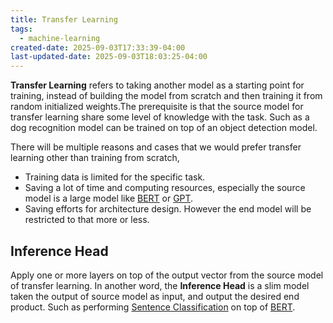 ```yaml
---
title: Transfer Learning
tags:
  - machine-learning
created-date: 2025-09-03T17:33:39-04:00
last-updated-date: 2025-09-03T18:03:25-04:00
---
```


**Transfer Learning** refers to taking another model as a starting point for training, instead of building the model from scratch and then training it from random initialized weights.The prerequisite is that the source model for transfer learning share some level of knowledge with the task. Such as a dog recognition model can be trained on top of an object detection model.

There will be multiple reasons and cases that we would prefer transfer learning other than training from scratch, 
- Training data is limited for the specific task.
- Saving a lot of time and computing resources, especially the source model is a large model like [BERT](Note/by/developer/bert.md) or [GPT](note/by/developer/gpt.md).
- Saving efforts for architecture design. However the end model will be restricted to that more or less.

## Inference Head

Apply one or more layers on top of the output vector from the source model of transfer learning. In another word, the **Inference Head** is a slim model taken the output of source model as input, and output the desired end product. Such as performing [Sentence Classification](note/by/developer/natural_language_processing.md#Language%20Tasks) on top of [BERT](Note/by/developer/bert.md).